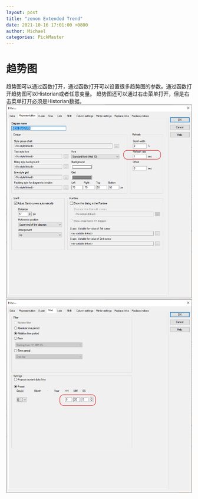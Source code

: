 ```yaml
---
layout: post
title: "zenon Extended Trend"
date: 2021-10-16 17:01:00 +0800
author: Michael
categories: PickMaster
---
```


# 趋势图
趋势图可以通过函数打开，通过函数打开可以设置很多趋势图的参数。通过函数打开趋势图可以Historian或者任意变量。
趋势图还可以通过右击菜单打开，但是右击菜单打开必须是Historian数据。
![日志文件夹](/assets/pickmaster/ExtendedTrendRefreshrate.png)  
![日志文件夹](/assets/pickmaster/ExtendedTrendRelativetimeperiod.png)  
